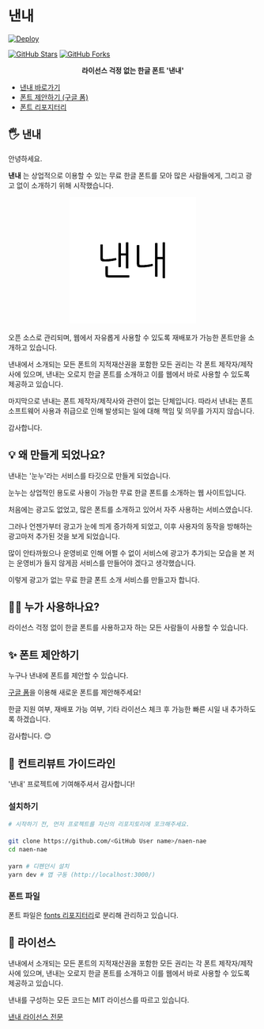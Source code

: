 # 낸내

[![Deploy](https://github.com/naen-nae/naen-nae/actions/workflows/deploy.yml/badge.svg)](https://github.com/naen-nae/naen-nae/actions/workflows/deploy.yml)

[![GitHub Stars](https://img.shields.io/github/stars/naen-nae/naen-nae)](https://github.com/naen-nae/naen-nae/stargazers) [![GitHub Forks](https://img.shields.io/github/forks/naen-nae/naen-nae)](https://github.com/naen-nae/naen-nae/network/members)

<p align="center">
  <b>라이선스 걱정 없는 한글 폰트 '낸내'</b>
</p>

- [낸내 바로가기](https://naen-nae.shj.rip/)
- [폰트 제안하기 (구글 폼)](https://forms.gle/cmbzX8JmazrkDUex7)
- [폰트 리포지터리](https://github.com/naen-nae/fonts)

## 🖐 낸내

안녕하세요.

**낸내** 는 상업적으로 이용할 수 있는 무료 한글 폰트를 모아 많은 사람들에게, 그리고 광고 없이 소개하기 위해 시작했습니다.

<p align="center">
  <img src="./docs/logo-256x256_white.png">
</p>

오픈 소스로 관리되며, 웹에서 자유롭게 사용할 수 있도록 재배포가 가능한 폰트만을 소개하고 있습니다.

낸내에서 소개되는 모든 폰트의 지적재산권을 포함한 모든 권리는 각 폰트 제작자/제작사에 있으며, 낸내는 오로지 한글 폰트를 소개하고 이를 웹에서 바로 사용할 수 있도록 제공하고 있습니다.

마지막으로 낸내는 폰트 제작자/제작사와 관련이 없는 단체입니다. 따라서 낸내는 폰트 소프트웨어 사용과 취급으로 인해 발생되는 일에 대해 책임 및 의무를 가지지 않습니다.

감사합니다.

## 💡 왜 만들게 되었나요?

낸내는 '눈누'라는 서비스를 타깃으로 만들게 되었습니다.

눈누는 상업적인 용도로 사용이 가능한 무료 한글 폰트를 소개하는 웹 사이트입니다.

처음에는 광고도 없었고, 많은 폰트를 소개하고 있어서 자주 사용하는 서비스였습니다.

그러나 언젠가부터 광고가 눈에 띄게 증가하게 되었고, 이후 사용자의 동작을 방해하는 광고마저 추가된 것을 보게 되었습니다.

많이 안타까웠으나 운영비로 인해 어쩔 수 없이 서비스에 광고가 추가되는 모습을 본 저는 운영비가 들지 않게끔 서비스를 만들어야 겠다고 생각했습니다.

이렇게 광고가 없는 무료 한글 폰트 소개 서비스를 만들고자 합니다.

## 🙋‍♀️ 누가 사용하나요?

라이선스 걱정 없이 한글 폰트를 사용하고자 하는 모든 사람들이 사용할 수 있습니다.

## ✨ 폰트 제안하기

누구나 낸내에 폰트를 제안할 수 있습니다.

[구글 폼](https://forms.gle/cmbzX8JmazrkDUex7)을 이용해 새로운 폰트를 제안해주세요!

한글 지원 여부, 재배포 가능 여부, 기타 라이선스 체크 후 가능한 빠른 시일 내 추가하도록 하겠습니다.

감사합니다. 😊

## 📑 컨트리뷰트 가이드라인

'낸내' 프로젝트에 기여해주셔서 감사합니다!

### 설치하기

```sh
# 시작하기 전, 먼저 프로젝트를 자신의 리포지토리에 포크해주세요.

git clone https://github.com/<GitHub User name>/naen-nae
cd naen-nae

yarn # 디펜던시 설치
yarn dev # 앱 구동 (http://localhost:3000/)
```

### 폰트 파일

폰트 파일은 [fonts 리포지터리](https://github.com/naen-nae/fonts)로 분리해 관리하고 있습니다.

## 📜 라이선스

낸내에서 소개되는 모든 폰트의 지적재산권을 포함한 모든 권리는 각 폰트 제작자/제작사에 있으며, 낸내는 오로지 한글 폰트를 소개하고 이를 웹에서 바로 사용할 수 있도록 제공하고 있습니다.

낸내를 구성하는 모든 코드는 MIT 라이선스를 따르고 있습니다.

[낸내 라이선스 전문](./LICENSE)
